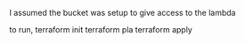 I assumed the bucket was setup to give access to the lambda


to run, 
terraform init
terraform pla
terraform apply


